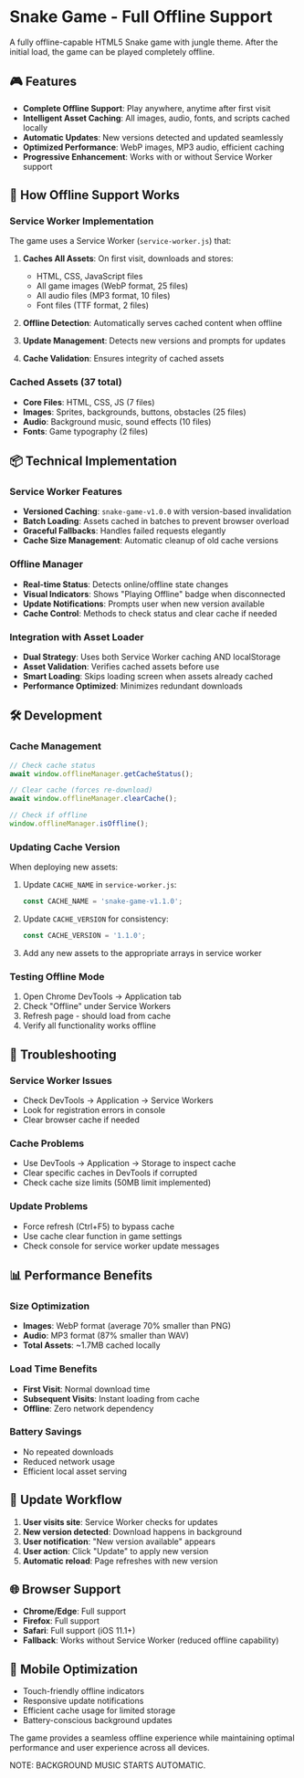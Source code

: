 # Snake Game - Full Offline Support

A fully offline-capable HTML5 Snake game with jungle theme. After the initial load, the game can be played completely offline.

## 🎮 Features

- **Complete Offline Support**: Play anywhere, anytime after first visit
- **Intelligent Asset Caching**: All images, audio, fonts, and scripts cached locally
- **Automatic Updates**: New versions detected and updated seamlessly
- **Optimized Performance**: WebP images, MP3 audio, efficient caching
- **Progressive Enhancement**: Works with or without Service Worker support

## 🚀 How Offline Support Works

### Service Worker Implementation
The game uses a Service Worker (`service-worker.js`) that:

1. **Caches All Assets**: On first visit, downloads and stores:
   - HTML, CSS, JavaScript files
   - All game images (WebP format, 25 files)
   - All audio files (MP3 format, 10 files) 
   - Font files (TTF format, 2 files)

2. **Offline Detection**: Automatically serves cached content when offline

3. **Update Management**: Detects new versions and prompts for updates

4. **Cache Validation**: Ensures integrity of cached assets

### Cached Assets (37 total)
- **Core Files**: HTML, CSS, JS (7 files)
- **Images**: Sprites, backgrounds, buttons, obstacles (25 files)  
- **Audio**: Background music, sound effects (10 files)
- **Fonts**: Game typography (2 files)

## 📦 Technical Implementation

### Service Worker Features
- **Versioned Caching**: `snake-game-v1.0.0` with version-based invalidation
- **Batch Loading**: Assets cached in batches to prevent browser overload
- **Graceful Fallbacks**: Handles failed requests elegantly
- **Cache Size Management**: Automatic cleanup of old cache versions

### Offline Manager
- **Real-time Status**: Detects online/offline state changes
- **Visual Indicators**: Shows "Playing Offline" badge when disconnected
- **Update Notifications**: Prompts user when new version available
- **Cache Control**: Methods to check status and clear cache if needed

### Integration with Asset Loader
- **Dual Strategy**: Uses both Service Worker caching AND localStorage
- **Asset Validation**: Verifies cached assets before use
- **Smart Loading**: Skips loading screen when assets already cached
- **Performance Optimized**: Minimizes redundant downloads

## 🛠 Development

### Cache Management
```javascript
// Check cache status
await window.offlineManager.getCacheStatus();

// Clear cache (forces re-download)
await window.offlineManager.clearCache();

// Check if offline
window.offlineManager.isOffline();
```

### Updating Cache Version
When deploying new assets:

1. Update `CACHE_NAME` in `service-worker.js`:
   ```javascript
   const CACHE_NAME = 'snake-game-v1.1.0';
   ```

2. Update `CACHE_VERSION` for consistency:
   ```javascript
   const CACHE_VERSION = '1.1.0';
   ```

3. Add any new assets to the appropriate arrays in service worker

### Testing Offline Mode
1. Open Chrome DevTools → Application tab
2. Check "Offline" under Service Workers
3. Refresh page - should load from cache
4. Verify all functionality works offline

## 🔧 Troubleshooting

### Service Worker Issues
- Check DevTools → Application → Service Workers
- Look for registration errors in console
- Clear browser cache if needed

### Cache Problems
- Use DevTools → Application → Storage to inspect cache
- Clear specific caches in DevTools if corrupted
- Check cache size limits (50MB limit implemented)

### Update Problems
- Force refresh (Ctrl+F5) to bypass cache
- Use cache clear function in game settings
- Check console for service worker update messages

## 📊 Performance Benefits

### Size Optimization
- **Images**: WebP format (average 70% smaller than PNG)
- **Audio**: MP3 format (87% smaller than WAV)
- **Total Assets**: ~1.7MB cached locally

### Load Time Benefits
- **First Visit**: Normal download time
- **Subsequent Visits**: Instant loading from cache
- **Offline**: Zero network dependency

### Battery Savings
- No repeated downloads
- Reduced network usage
- Efficient local asset serving

## 🔄 Update Workflow

1. **User visits site**: Service Worker checks for updates
2. **New version detected**: Download happens in background
3. **User notification**: "New version available" appears
4. **User action**: Click "Update" to apply new version
5. **Automatic reload**: Page refreshes with new version

## 🌐 Browser Support

- **Chrome/Edge**: Full support
- **Firefox**: Full support  
- **Safari**: Full support (iOS 11.1+)
- **Fallback**: Works without Service Worker (reduced offline capability)

## 📱 Mobile Optimization

- Touch-friendly offline indicators
- Responsive update notifications
- Efficient cache usage for limited storage
- Battery-conscious background updates

The game provides a seamless offline experience while maintaining optimal performance and user experience across all devices.

NOTE: BACKGROUND MUSIC STARTS AUTOMATIC.